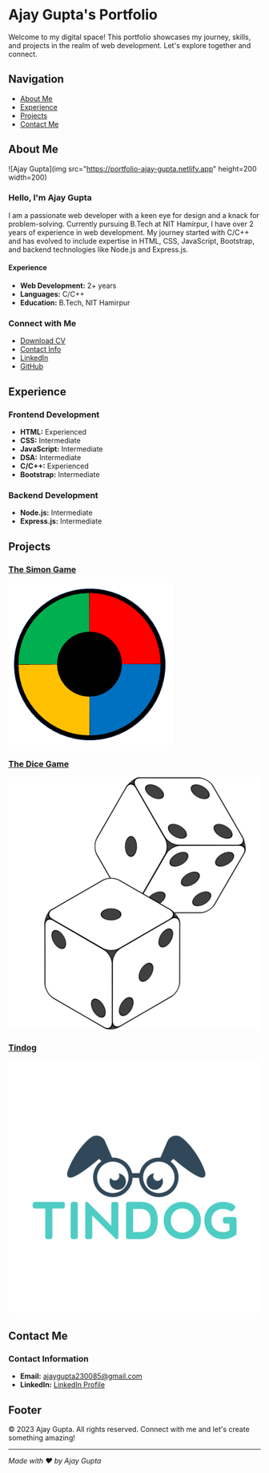 # Ajay Gupta's Portfolio

Welcome to my digital space! This portfolio showcases my journey, skills, and projects in the realm of web development. Let's explore together and connect.

## Navigation

- [About Me](#about)
- [Experience](#experience)
- [Projects](#projects)
- [Contact Me](#contact)

## About Me

![Ajay Gupta](img src="https://portfolio-ajay-gupta.netlify.app" height=200 width=200)

### Hello, I'm Ajay Gupta
I am a passionate web developer with a keen eye for design and a knack for problem-solving. Currently pursuing B.Tech at NIT Hamirpur, I have over 2 years of experience in web development. My journey started with C/C++ and has evolved to include expertise in HTML, CSS, JavaScript, Bootstrap, and backend technologies like Node.js and Express.js.

#### Experience
- **Web Development:** 2+ years
- **Languages:** C/C++
- **Education:** B.Tech, NIT Hamirpur

### Connect with Me
- [Download CV](https://drive.google.com/file/d/1vuhqQf_17aqFAg3lDIRkynGRD_r14E5G/view?usp=share_link)
- [Contact Info](#contact)
- [LinkedIn](https://www.linkedin.com/in/ajay-gupta-304962208/)
- [GitHub](https://github.com/shivoham8)

## Experience

### Frontend Development
- **HTML:** Experienced
- **CSS:** Intermediate
- **JavaScript:** Intermediate
- **DSA:** Intermediate
- **C/C++:** Experienced
- **Bootstrap:** Intermediate

### Backend Development
- **Node.js:** Intermediate
- **Express.js:** Intermediate

## Projects

### [The Simon Game](https://shivoham8.github.io/The-Simon-Game/)
![The Simon Game](./assets/project-1.png)

### [The Dice Game](https://shivoham8.github.io/The-Dice-Game/)
![The Dice Game](./assets/project-2.png)

### [Tindog](https://shivoham8.github.io/Tindog/)
![Tindog](./assets/project-3.jpg)

## Contact Me

### Contact Information
- **Email:** [ajaygupta230085@gmail.com](mailto:ajaygupta230085@gmail.com)
- **LinkedIn:** [LinkedIn Profile](https://www.linkedin.com/in/ajay-gupta-304962208/)

## Footer
© 2023 Ajay Gupta. All rights reserved. Connect with me and let's create something amazing!

---

*Made with ❤️ by Ajay Gupta*
